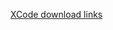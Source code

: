 [XCode download links](http://stackoverflow.com/questions/10335747/how-to-download-xcode-4-5-6-and-get-the-dmg-file)